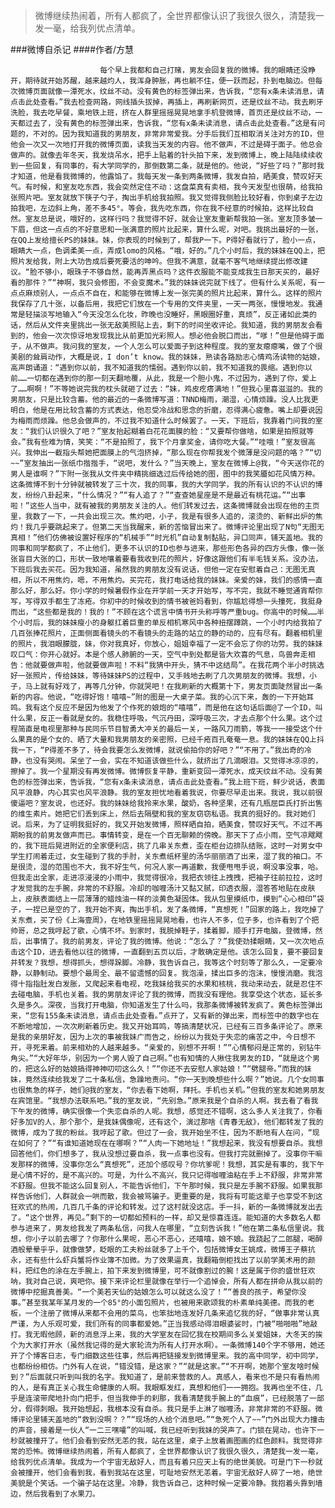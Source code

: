 > 微博继续热闹着，所有人都疯了，全世界都像认识了我很久很久，清楚我一发一毫，给我列优点清单。

###微博自杀记
####作者/方慧

						每个早上我都和自己打赌，男友会回复我的微博。我的眼睛还没睁开，期待就开始苏醒，越来越灼人，我浑身肿胀，再也躺不住，便一跃而起，扑到电脑边。但每次微博页面就像一潭死水，纹丝不动。没有黄色的标签弹出来，告诉我，“您有x条未读消息，请点击此处查看。”我去检查网路，网线插头拔掉，再插上，再刷新网页，还是纹丝不动。我去刷牙洗脸，我去吃早餐，乘地铁上班，挤在人群里摇摇晃晃地拿手机登微博，首页还是纹丝不动，一天都过去了，没有黄色的标签弹出来，告诉我，“您有x条未读消息，请点击此处查看。”这是有问题的，不对的。因为我知道我的男朋友，非常非常爱我。分手后我们互相取消关注对方的ID，但他会一次又一次地打开我的微博页面，读我当天发的内容。他不做声，不过是碍于面子。他总会做声的。就像去年冬天，我发烧吊水，把手上贴着的针头拍下来，发到微博上，晚上陆陆续续收到一些回复，有同事的，有大学同学的，那倒数第二条，就是他的。他说，“好些了吗？”那时我才知道，他是看我微博的，他露馅了。我每天发一条到两条微博，我发自拍，晒美食，赞叹好天气。有时候，和室友吃东西，我会突然定住不动：这盘菜真有卖相，我今天发型也很萌，给我拍张照片吧。室友就放下筷子勺子，掏出手机给我拍照。我又觉得我侧脸比较好看，你到桌子左边拍我吧，左边斜上角，差不多45°。等会，我先吃东西，你在我不经意的时候拍，这样比较自然。室友总是说，哦好的，这样行吗？我觉得不好，就会让室友重新帮我拍一张。室友顶多皱一下眉，但这一点点的不好意思和一张满意的照片比起来，算什么呢，对吧。我挑出最好的一张，在QQ上发给擅长PS的妹妹。妹，你表现的时候到了，帮我P一下。P得好看就行了，脸小一点，眼睛大一点，色调柔美一点，弄成lomo的风格。“哦，好的。”几个小时后，我的妹妹在QQ上，把照片发给我，附上大功告成后要死要活的呻吟。但我不满意，就毫不客气地继续提出修改建议。“脸不够小，眼珠子不够自然，能再弄黑点吗？这件衣服能不能变成我生日那天买的，最好看的那件？”“神啊，我只会修图，不会变魔术。”我的妹妹说完就下线了。但有什么关系呢，有一点点麻烦别人，一点点不自在，和能够在微博上发一张完美的照片比起来，算什么。这样的照片我保存了几十张，以备后用，我把它们放在一个专用的文件夹里，一天一两张，慢慢地发。我通常是轻描淡写地输入“今天没怎么化妆，昨晚也没睡好，黑眼圈好重，真烦”，反正诸如此类的话，然后从文件夹里挑出一张无敌美照贴上去，剩下的时间坐收评论。我知道，我的男朋友会看到的，他会一次次惊讶地发现我比从前更加光彩照人。想必他会脱口而出，“嗲！”但是他碍于面子，从不做声。我问我的室友，一个人怎么可以爱面子到这种程度。我的室友瘪瘪嘴，做了个很美剧的耸肩动作，大概是说，I don’t know。我的妹妹，熟读各路励志心情鸡汤读物的姑娘，高声朗诵道：“遇到你以前，我不知道我的懦弱。遇到你以前，我不知道我的畏缩。遇到你以前……一切都在遇到你的那一刻天翻地覆，从此，我是一个胆小鬼，不过因为，遇到了你，爱上了……啊啊！”不等她说完我的枕头就砸了过去：“妹，鸡皮疙瘩满地！”但我心里喜滋滋的。我的男朋友，只是比较含蓄。他的最近的一条微博写道：TNND梅雨，潮湿，心情烦躁。没人比我更明白，他是在用比较含蓄的方式表达，他忍受冷战和思念的折磨，忍得满心疲惫。嘴上却要说因为梅雨而烦躁。他总会做声的，不过我不知道什么时候罢了。一天，下班后，我靠着门问我的室友：“我们认识很久了吧？”室友抬起糊着白花花面膜的脸：“又要帮你做啥，如果是拍照就等会。”我有些难为情，笑笑：“不是拍照了，我下个月拿奖金，请你吃大餐。”“哇哦！”室友很高兴。我伸出一截指头帮她把面膜上的气泡挤掉，“那么现在你帮我发个微薄是没问题的咯？”“切~~”室友抽出一张纸巾揩揩手，“说吧，发什么？”当天晚上，室友在微博上@我，“今天送你花的男人是谁啊？”下附一张我从文件夹中精挑细选过后传给她的图，图中的我笑靥如花风情万种。这条微博不到十分钟就被转发了三十次，我的同事，我的大学同学，我的所有认识的不认识的博友，纷纷八卦起来，“什么情况？”“有人追了？”“查查她星座是不是最近有桃花运。”“出事啦！”这些人当中，就有被我的男朋友关注的人。他们转发过去，这条微博就会出现在他的主页里，我数了一下，一共会出现三次。焦灼吧，小子，我是有很多人追的，滚烫的、新鲜出炉的焦灼！我几乎要跳起来了。但第二天当我醒来，新的苦恼冒出来了。微博评论里出现了N句“无图无真相！”他们仿佛被设置好程序的“机械手”“时光机”自动复制黏贴，异口同声，铺天盖地。我的同事和同学都疯了，不止他们，更多不认识的ID也参与进来，那些形色各异的四方头像，像一张张盲目大张的口，形状一致地嚷着要看我收到花的照片，好像这跟他们有半毛钱关系。没办法，下班后我去买花。因为我知道，虽然我的男朋友没有说话，但他一定在安慰着自己：无图无真相，所以不用焦灼，嗯，不用焦灼。买完花，我打电话给我的妹妹。亲爱的妹，我们的感情一直那么好，那么好。你小学的时候暑假作业在开学前一天才开始写，写不完，我就不睡觉通宵帮你写，写得双手都生了冻疮。你初中的时候收到的情书被爸妈看到，你尴尬得想一头撞死，我挺身而出，“这些都是我的！我的！”不顾在这个谎言中情书开头称呼等严重bug。你高中的时候……半个小时后，我的妹妹瘦小的身躯扛着巨重的单反相机寒风中各种扭摆蹲跳，一个小时内给我拍了几百张捧花照片，正面侧面看镜头的不看镜头的走路的站立的静的动的，应有尽有。翻着相机里的照片，我泪眼朦胧，妹，你对我真好，你放心，姐姐幸福了一定不会忘了你的功劳。我的妹妹叹口气：你开心就好。本是个感人肺腑的一天，空气中到处都是皆大欢喜的气息，鸟兽奔走相告：他就要做声啦，他就要做声啦！不料“我猜中开头，猜不中这结局”。在我花两个半小时挑选好一张照片，传给妹妹，等待妹妹PS的过程中，又手贱地去刷了几次男朋友的微博。我想，小子，马上就有好戏了，再等几分钟，你就哭吧！在我刷新的大概第十下，男友页面陡然冒出一条新的内容。他说，“吃得好饱！嘻嘻~”附的图是一大桌子菜。我的心沉下来，轰的一下开始耳鸣。我有这个反应不是因为他发了个作死的娘炮的“嘻嘻”，而是他在这句话后面@了一个ID，叫什么果，反正一看就是女的。我稳住呼吸，气沉丹田，深呼吸三次，才去点那个什么果。这个过程简直是电视里那种与民同乐节目智勇大冲关的最后一关，一路风刀雨箭，等我一一接受这个什么果真的是个女的、晒了大量和我男朋友的亲密照，已经千疮百孔奄奄一息。我的妹妹在QQ上抖我一下，“P得差不多了，待会我要怎么发微博，就说偷拍你的好吧？”“不用了。”我出奇的冷静，也没有哭闹。呆坐了一会，实在不知道该做些什么，就挤出了几滴眼泪。又觉得冰凉凉的，擦掉了。我一个星期没有再发微博。微博恢复平静，重新变回一潭死水，成天纹丝不动。没有黄色的标签弹出来，告诉我，“您有x条未读消息，请点击此处查看。”我上班下班，鲜少说话，表面风平浪静，内心其实也风平浪静。我的室友担忧地看着我说，你要尽早走出来。我说，我以前很傻逼吧？室友说，也还好。我的妹妹给我拎来水果，酸奶，各种坚果，还有几瓶屈臣氏打折出售的维生素片。她把它们丢到床上，然后去隔壁和我的室友窃窃私语。我真的挺好的。我对她们说。后来，为了证明我挺好的，我又开始发微博，照样晒自拍，晒美食，赞叹好天气。不过不再期盼我的前男友做声而已。事情转变，是在一个百无聊赖的傍晚。那天下了点小雨，空气凉飕飕的，我下班后晃进附近的全家便利店，挑了几串关东煮，歪在柜台边排队结账，这时一对男女中学生打闹着走过，女生碰到了我的手肘，关东煮纸杯里的汤华丽丽洒了出来，湿了我的袖口。不是很烫，湿的范围也不大，我不好生气，何况人家一再道歉，我便甩甩手说，啊没事没事，哈。但我走出全家，走进凉浸浸的小雨中，我觉得很冷，我把衣领往上拽拽，把袖子往前拉拉，这时才发觉我的左手腕，非常的不舒服。冷却的咖喱汤汁又黏又腻，印透衣服，湿答答地贴在皮肤上，皮肤表面结上一层薄薄的蜡烛油一样的淡黄色凝固体。我从包里摸纸巾，摸到“心心相印”袋子，一捏已是空的了，我开始不爽，掏出手机，发了条微博，“真想死！”回家的路上，我吃掉了关东煮，买了份《上海壹周》，在地铁里摇摇晃晃地看，也许人不多，位子多，也许看到了个把帅哥，总之我哼起了歌，心情不坏。到家时，我脱掉鞋子，揉着脚，顺手打开电脑，登微博，然后，出事情了。我的前男友，评论了我的微博。他说：“怎么了？”我使劲揉眼睛，又一次次地点击这个ID，进去看他以往的微博，一直翻到五页以后，才敢确定是他。该怎么回复，要不要回复并转发？我想，想得抓头，想得跺脚。冷静，我告诉自己，我等这个时刻等了那么久，一定要冷静，以静制动。要想个最周全、最不留遗憾的回复。我泡澡，揉出巨多的泡沫，慢慢消磨。我泡得十指指肚发白发胀，又爬起来看电视，吃我妹给我买的水果和核桃，我动来动去，就是忍住不去碰电脑，手机也关着。我的男朋友评论了我的微博，而我没有理他。我享受这个状态，延长多久是多久。深夜，当我打开电脑，你知道发生了什么吗，我那条微博被转发疯了。黄色标签弹出来，“您有155条未读消息，请点击此处查看。”点开了，又有新的弹出来，而标签中的数字也在不断地增加，一次次刷新着历史。我又开始耳鸣，等搞清楚状况，已经有三百多条评论了。原来是我的亲朋好友，因为上次的事被我妹广而告之，纷纷以为我处于失恋的痛苦之中，今日想不开，寻死来着。前来相劝的人越来越多。“亲爱的，别想不开啊！”“心情郁闷是正常的，别钻牛角尖。”“大好年华，别因为一个男人毁了自己啊。”也有知情的人揪住我男友的ID，“就是这个男的，把这么好的姑娘搞得神神叨叨这么久！”“你还不去安慰人家姑娘！”“劈腿帝。”而我的妹妹，竟然连续给我发了二十条私信，急躁地责问。“你一天到晚想些什么啊？”她说。几个女同事也很焦急的样子，她们@我的室友，“你去看下她啊，拜托。手机也关机。”但我的室友和她男朋友在宾馆里。“我想办法联系吧。”我的室友说，“先别急。”原来我是个自杀的人啊。我去看了看我下午发的微博，确实很像一个失恋自杀的人呢。我想，感觉还不错啊，这么多人关注我了，你看好多加V的人，那个那个，是我妹偶像呢，还有这个，演过那啥《青春无敌》，他们都转发了我的微博，成为了我的粉丝。我哼起了歌。但过了一会，我开始坐不住，因为不断地有人在问，“现在如何了？”“有谁知道她现在在哪啊？”“人肉一下她地址！”我想起来，我没有想要自杀。我想回答他们，你们想多了，我从没想过要自杀，我一点事也没有。但我打完就删掉了。没事你干嘛发那样的微博，没事你怎么“真想死”，还加个感叹号？你坑爹呢！我想，其实是有事的，我下午是心情不好的，是不高兴的。可是，为什么不高兴，我只记得咖喱油粘在手上不舒服，非常非常不舒服。但我不能这么回复别人，不能告诉他们，下午那时候，我只是左手腕不舒服。如果我那样告诉他们，人群就会一哄而散，我会被骂骗子。更重要的是，我将有可能这辈子也享受不到这狂欢式的热闹，几百几千条的评论和转发。过了这村就没这店。手一抖，新的一条微博就发出去了。“这个世界，再见。”剩下的一切都如预料的一样，却又是惊喜连连。能知道的大多数名人都参与进来了，男友给我发了两条私信，问我人在哪里，“立刻告诉我！”他在第二条私信里说。我想，你小子以前去哪了？你那什么果呢，恶心不恶心，还嘻嘻，娘不娘。我跷起了二郎腿，喝醉酒般晕晕乎乎，就像做梦，眨眼的工夫粉丝就多了上千个，包括微博女王姚成，微博王子蔡抗永，还有些什么虾兵蟹将作业簿不加微。为了效果逼真，我翻箱倒柜找出了以前学美术用的颜料，把红色的涂在左手腕上，拍下来发到微博里，可不就像割过的腕！这是属于你的盛世狂欢呐，我对自己说，爽吧你。接下来评论栏里就像在举行一个追悼会，所有人都在拼命从我以前的微博中挖掘真善美。“一个美若天仙的姑娘怎么可以就这么没了！”“善良的孩子，希望你没事。”甚至我某年某月发的一个85°的小面包照片，也被用来歌颂我的朴素单纯美德。而我的老板，一个注册了微博从来都不会用的菜鸟，也笨拙地连发好几条来追忆我的好，“做事非常认真严谨，为人乐观可爱，我们所有的同事都爱她。”正当我感动得泪眼婆娑时，门被“啪啪啪”地敲打。我无暇他顾，新的消息浮上来，我的大学室友在回忆我在校期间多么关爱姐妹，大冬天的挨个为大家打开水（虽然我记得的是大家轮流为所有人打开水啊）。一条微博140个字不够用，她还开了个博客日志，专门细数这些往事，然后再把链接发到微博里来。我的高中同学，初中同学，也都纷纷相仿。门外有人在说，“错没错，是这家？”“就是这家。”“不开啊，她那个室友啥时候到？”后面就只听到叫我的名字。我知道了，是前来营救的人。真感人，看来也不是只有看热闹的人，是有真正关心我生命健康的人啊。我眼眶发红，真想和他们一一拥抱。我再也坐不住，几乎是连滚带爬地扑向门把手，但当我伸手的刹那，我看清楚我手腕上的“血痕”，已经脱落了一部分，假得刺眼。我开始想起，我根本没有自杀。我只是手上淋了咖喱汤，非常非常的不舒服。微博评论里铺天盖地的“救到没啊？？”“现场的人给个消息吧。”“急死个人了~~”门外出现大力撞击的声音，接着是一伙人“一二三嘿嚯”的叫喊，我已经听到我妹的哭声了。门锁在晃动，也许下一秒就被撞开了。他们会看到安然无恙的我，站在这里，桌子上放着画图画的红色颜料。我觉得非常的恐怖。微博继续热闹着，所有人都疯了，全世界都像认识了我很久很久，清楚我一发一毫，给我列优点清单。我成为一个宇宙无敌好人，而且有着只应天上有的绝世美貌。可是门下一秒就会被撞开，他们会看到我，看到我站在这里，可耻地安然无恙着。宇宙无敌好人碎了一地，绝世美貌是个笑话。一个骗子站在这里。冷静，我告诉自己，这种时候一定要冷静。我抱着头靠到墙边，然后我看到了水果刀。			  		